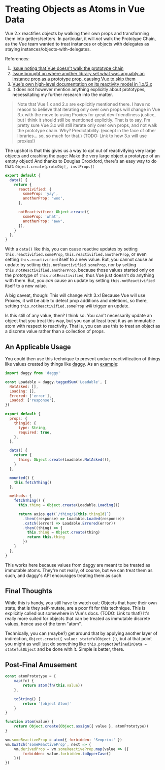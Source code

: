Treating Objects as Atoms in Vue Data
=====================================

Vue 2.x reactifies objects by walking their own props and transforming them into getters/setters.  In particular, it will _not_ walk the Prototype Chain, as the Vue team wanted to treat instances or objects with delegates as staying instances/objects-with-delegates.

References:
1. [Issue noting that Vue doesn't walk the prototype chain](https://github.com/vuejs/vue/issues/1024)
2. [Issue brought on where another library set what was arguably an instance prop as a prototype prop, causing Vue to skip them](https://github.com/vuejs/vue/issues/7087)
3. [Vue's own high-level documentation on its reactivity model in 1.x/2.x](https://vuejs.org/v2/guide/reactivity.html)
  1. It does not however mention anything explicitly about prototypes, necessitating my further research into the matter.

> Note that Vue 1.x and 2.x are explicitly mentioned there.  I have no reason to believe that iterating only over own props will change in Vue 3.x with the move to using Proxies for great dev-friendliness justice, but I think it should still be mentioned explicitly.  That is to say, I'm pretty sure Vue 3.x will still iterate only over own props, and not walk the prototype chain.  Why?  Predictability. (except in the face of other libraries... so, so much for that.)  (TODO: Link to how 3.x will use proxies!)

The upshot is that this gives us a way to opt out of reactivifying very large objects and crashing the page: Make the very large object a prototype of an empty object!  And thanks to Douglas Crockford, there's an easy way to do that: `Object.create(protoObj[, instProps])`

```js
export default {
  data() {
    return {
      reactivified: {
        someProp: 'yay',
        anotherProp: 'woo',
      },

      notReactivified: Object.create({
        someProp: 'what',
        anotherProp: 'aww',
      }),
    }
  },
}
```

With a `data()` like this, you can cause reactive updates by setting `this.reactivified.someProp`, `this.reactivified.anotherProp`, or even setting `this.reactivified` itself to a new value.  But, you cannot cause an update by setting `this.notReactivified.someProp`, nor by setting `this.notReactivified.anotherProp`, because those values started only on the prototype of `this.notReactivified`, thus Vue just doesn't do anything with them.  But, you _can_ cause an update by setting `this.notReactivified` itself to a new value.

A big caveat, though: This will change with 3.x!  Because Vue will use Proxies, it will be able to detect prop additions and deletions, so there, setting `this.notReactivified.someProp` _will_ trigger an update.

Is this still of any value, then?  I think so.  You can't necessarily update an object that you treat this way, but you can at least treat it as an immutable atom with respect to reactivity.  That is, you can use this to treat an object as a discrete value rather than a collection of props.



## An Applicable Usage

You could then use this technique to prevent undue reactivification of things like values created by things like [daggy](https://github.com/fantasyland/daggy).  As an [example](https://medium.com/javascript-inside/slaying-a-ui-antipattern-in-react-64a3b98242c):

```js
import daggy from 'daggy'

const Loadable = daggy.taggedSum('Loadable', {
  NotAsked: [],
  Loading: [],
  Errored: ['error'],
  Loaded: ['response'],
})

export default {
  props: {
    thingId: {
      type: String,
      required: true,
    },
  },

  data() {
    return {
      thing: Object.create(Loadable.NotAsked()),
    }
  },

  mounted() {
    this.fetchThing()
  },

  methods: {
    fetchThing() {
      this.thing = Object.create(Loadable.Loading())

      return axios.get(`/thing/${this.thingId}`)
        .then((response) => Loadable.Loaded(response))
        .catch((error) => Loadable.Errored(error))
        .then((thing) => {
          this.thing = Object.create(thing)
          return this.thing
        })
    }
  },
}
```

This works here because values from daggy are meant to be treated as immutable atoms.  They're not really, of course, but we can treat them as such, and daggy's API encourages treating them as such.



## Final Thoughts

While this is handy, you still have to watch out: Objects that have their own state, that is they self-mutate, are a poor fit for this technique.  This is explicitly called out somewhere in Vue's docs.  (TODO: Link to that!)  It's really more suited for objects that can be treated as immutable discrete values, hence use of the term "atom".

Technically, you can (maybe?) get around that by applying another layer of indirection, `Object.create({ value: statefulObject })`, but at that point you might as well just do something like `this.propNotDefinedInData = statefulObject` and be done with it.  Simple is better, there.



## Post-Final Amusement

```js
const atomPrototype = {
    map(fn) {
        return atom(fn(this.value))
    },

    toString() {
        return '[object Atom]'
    }
}

function atom(value) {
    return Object.create(Object.assign({ value }, atomPrototype))
}

vm.someReactiveProp = atom({ forbidden: 'Semprini' })
vm.$watch('someReactiveProp', next => {
    vm.derivedProp = vm.someReactiveProp.map(value => ({
        forbidden: value.forbidden.toUpperCase()
    }))
})
```
